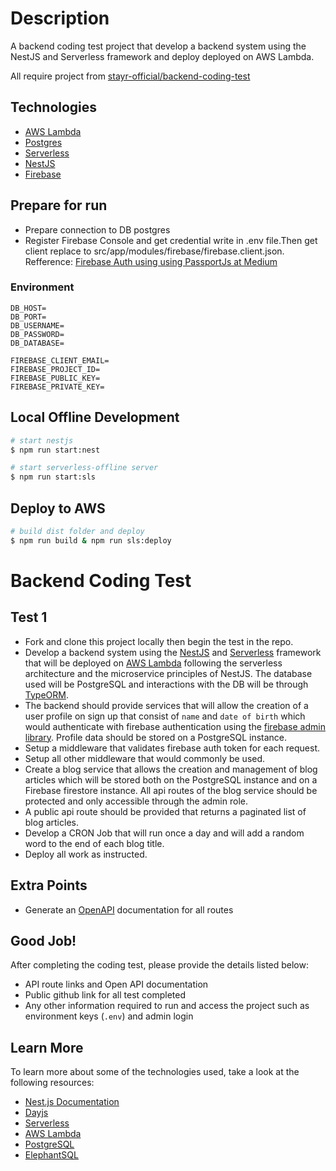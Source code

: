 # Description

A backend coding test project that develop a backend system using the NestJS and Serverless framework and deploy deployed on AWS Lambda.

All require project from [stayr-official/backend-coding-test](https://github.com/stayr-official/backend-coding-test)

## Technologies

- [AWS Lambda](https://aws.amazon.com/lambda)
- [Postgres](https://www.postgresql.org/)
- [Serverless](https://serverless.com/framework/docs/providers/aws/)
- [NestJS](https://docs.nestjs.com/)
- [Firebase](https://console.firebase.google.com/)

## Prepare for run

- Prepare connection to DB postgres
- Register Firebase Console and get credential write in .env file.Then get client replace to src/app/modules/firebase/firebase.client.json. Refference: [Firebase Auth using using PassportJs at Medium](https://medium.com/nerd-for-tech/nestjs-firebase-auth-secured-nestjs-app-using-passport-60e654681cff)

### Environment

```
DB_HOST=
DB_PORT=
DB_USERNAME=
DB_PASSWORD=
DB_DATABASE=

FIREBASE_CLIENT_EMAIL=
FIREBASE_PROJECT_ID=
FIREBASE_PUBLIC_KEY=
FIREBASE_PRIVATE_KEY=
```

## Local Offline Development

```bash
# start nestjs
$ npm run start:nest

# start serverless-offline server
$ npm run start:sls

```

## Deploy to AWS

```bash
# build dist folder and deploy
$ npm run build & npm run sls:deploy
```

# Backend Coding Test

## Test 1

- Fork and clone this project locally then begin the test in the repo.
- Develop a backend system using the [NestJS](https://nestjs.com/) and [Serverless](https://serverless.com/) framework that will be deployed on [AWS Lambda](https://aws.amazon.com/lambda/) following the serverless architecture and the microservice principles of NestJS. The database used will be PostgreSQL and interactions with the DB will be through [TypeORM](https://github.com/typeorm/typeorm).
- The backend should provide services that will allow the creation of a user profile on sign up that consist of `name` and `date of birth` which would authenticate with firebase authentication using the [firebase admin library](https://firebase.google.com/docs/admin/setup). Profile data should be stored on a PostgreSQL instance.
- Setup a middleware that validates firebase auth token for each request.
- Setup all other middleware that would commonly be used.
- Create a blog service that allows the creation and management of blog articles which will be stored both on the PostgreSQL instance and on a Firebase firestore instance. All api routes of the blog service should be protected and only accessible through the admin role.
- A public api route should be provided that returns a paginated list of blog articles.
- Develop a CRON Job that will run once a day and will add a random word to the end of each blog title.
- Deploy all work as instructed.

## Extra Points

- Generate an [OpenAPI](https://swagger.io/specification/) documentation for all routes

## Good Job!

After completing the coding test, please provide the details listed below:

- API route links and Open API documentation
- Public github link for all test completed
- Any other information required to run and access the project such as environment keys (`.env`) and admin login

## Learn More

To learn more about some of the technologies used, take a look at the following resources:

- [Nest.js Documentation](https://docs.nestjs.com/)
- [Dayjs](https://day.js.org/)
- [Serverless](https://www.serverless.com/framework/docs/)
- [AWS Lambda](https://aws.amazon.com/lambda/getting-started/)
- [PostgreSQL](https://www.postgresql.org/)
- [ElephantSQL](https://www.elephantsql.com/docs/index.html)
